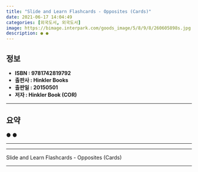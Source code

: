 ```yaml
---
title: "Slide and Learn Flashcards - Opposites (Cards)"
date: 2021-06-17 14:04:49
categories: [외국도서, 외국도서]
image: https://bimage.interpark.com/goods_image/5/8/9/8/260605898s.jpg
description: ● ●
---
```


## **정보**

- **ISBN : 9781742819792**
- **출판사 : Hinkler Books**
- **출판일 : 20150501**
- **저자 : Hinkler Book (COR)**

------



## **요약**

●  ●  

------



------


Slide and Learn Flashcards - Opposites (Cards) 

------


